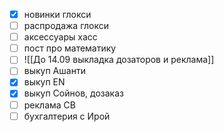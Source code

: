  - [x] новинки глокси
 - [ ] распродажа глокси
 - [ ] аксессуары хасс
- [ ] пост про математику
- [ ] ![[До 14.09 выкладка дозаторов и реклама]]
- [ ] выкуп Ашанти
- [x] выкуп ЕN
- [x] выкуп Сойнов, дозаказ
- [ ] реклама СВ
- [ ] бухгалтерия с Ирой